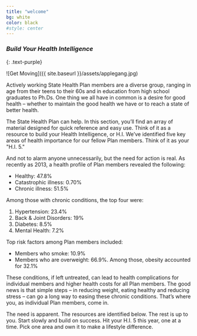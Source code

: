 ```yaml
---
title: "welcome"
bg: white
color: black
#style: center
---
```


### *Build Your Health Intelligence*
{: .text-purple}

<!-- <span class="fa-stack subtlecircle" style="font-size:100px; background:rgba(255,166,0,0.1)">
  <i class="fa fa-circle fa-stack-2x text-white"></i>
  <i class="fa fa-medkit fa-stack-1x text-orange"></i>
</span> -->
![Get Moving]({{ site.baseurl }}/assets/applegang.jpg)

Actively working State Health Plan members are a diverse group, ranging in age from their teens to their 60s and in education from high school graduates to Ph.Ds. One thing we all have in common is a desire for good health – whether to maintain the good health we have or to reach a state of better health.

The State Health Plan can help.  In this section, you’ll find an array of material designed for quick reference and easy use. Think of it as a resource to build your Health Intelligence, or H.I. We’ve identified five key areas of health importance for our fellow Plan members. Think of it as your "H.I. 5."

And not to alarm anyone unnecessarily, but the need for action is real. As recently as 2013, a health profile of Plan members revealed the following:  

* Healthy: 47.8%
* Catastrophic illness: 0.70%
* Chronic illness: 51.5%

Among those with chronic conditions, the top four were:

1. Hypertension: 23.4%
2. Back & Joint Disorders: 19%
3. Diabetes: 8.5%
4. Mental Health: 7.2%

Top risk factors among Plan members included:

* Members who smoke: 10.9%
* Members who are overweight: 66.9%. Among those, obesity accounted for 32.1%

These conditions, if left untreated, can lead to health complications for individual members and higher health costs for all Plan members. The good news is that simple steps – in reducing weight, eating healthy and reducing stress – can go a long way to easing these chronic conditions. That’s where you, as individual Plan members, come in.

The need is apparent. The resources are identified below. The rest is up to you. Start slowly and build on success. Hit your H.I. 5 this year, one at a time.  Pick one area and own it to make a lifestyle difference.
